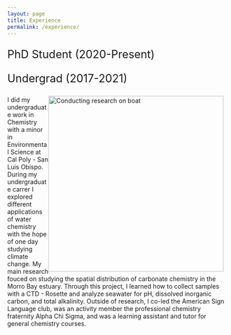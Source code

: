 ```yaml
---
layout: page
title: Experience
permalink: /experience/
---
```


<p style="font-size:25px">PhD Student (2020-Present)</p>




<p style="font-size:25px">Undergrad (2017-2021)</p>

<img src="{{site.baseurl}}/images/boat.png" alt="Conducting research on boat" width="400" style="float: right; margin-top: 0px; margin-right: 10px" />

I did my undergraduate work in Chemistry with a minor in Environmental Science at Cal Poly - San Luis Obispo. During my undergraduate carrer I explored different applications of water chemistry with the hope of one day studying climate change. My main research fouced on studying the spatial distribution of carbonate chemistry in the Morro Bay estuary. Through this project, I learned how to collect samples with a CTD - Rosette and analyze seawater for pH, dissolved inorganic carbon, and total alkalinity. Outside of research, I co-led the American Sign Language club, was an activity member the professional chemistry fraternity Alpha Chi Sigma, and was a learning assistant and tutor for general chemistry courses.


